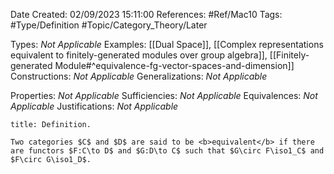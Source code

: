 <div class="topSpace"></div>

Date Created: 02/09/2023 15:11:00
References: #Ref/Mac10
Tags: #Type/Definition #Topic/Category_Theory/Later

Types: <i>Not Applicable</i>
Examples: [[Dual Space]], [[Complex representations equivalent to finitely-generated modules over group algebra]], [[Finitely-generated Module#^equivalence-fg-vector-spaces-and-dimension]]
Constructions: <i>Not Applicable</i>
Generalizations: <i>Not Applicable</i>

Properties: <i>Not Applicable</i>
Sufficiencies: <i>Not Applicable</i>
Equivalences: <i>Not Applicable</i>
Justifications: <i>Not Applicable</i>

``` ad-Definition
title: Definition.

Two categories $C$ and $D$ are said to be <b>equivalent</b> if there are functors $F:C\to D$ and $G:D\to C$ such that $G\circ F\iso1_C$ and $F\circ G\iso1_D$.

```
